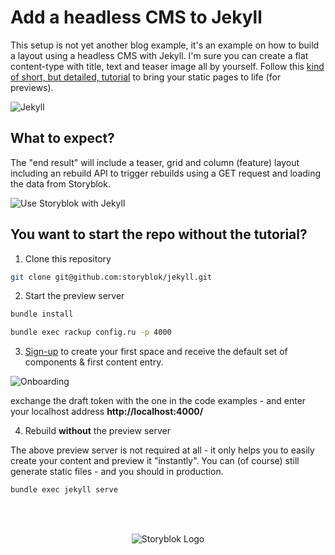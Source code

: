 # Add a headless CMS to Jekyll

This setup is not yet another blog example, it's an example on how to build a layout using a headless CMS with Jekyll. I'm sure you can create a flat content-type with title, text and teaser image all by yourself. Follow this [kind of short, but detailed, tutorial](https://www.storyblok.com/tp/headless-cms-jekyll) to bring your static pages to life (for previews).

![Jekyll](https://img.storyblok.com/wrJXkdfvlNMItQLFNBt0wjWGp14=/764x0/f/39898/1419x322/a7d54ce659/jekyll-logo.png)

## What to expect?

The "end result" will include a teaser, grid and column (feature) layout including an rebuild API to trigger rebuilds using a GET request and loading the data from Storyblok.

![Use Storyblok with Jekyll](http://img.storyblok.com/cwzjFEcSbFdxmd-tLsBQHmQt0a4=/840x0/filters:filters:fill(FFFFFF):filters:format(jpeg)/f/51376/2864x1424/dd9febae49/asset-helloworld-jekyll.png)

## You want to start the repo without the tutorial?

1. Clone this repository

```bash
git clone git@github.com:storyblok/jekyll.git
```

2. Start the preview server

```bash
bundle install

bundle exec rackup config.ru -p 4000
```

3. [Sign-up](https://app.storyblok.com/#!/signup) to create your first space and receive the default set of components & first content entry.

![Onboarding](https://img.storyblok.com/xtWjoBTgRJ7mqkNrYyKrfaaulTs=/840x0/filters:filters:fill(FFFFFF):filters:format(jpeg)/f/51376/2874x1432/34f729ecf4/asset-start-your-server.png)

exchange the draft token with the one in the code examples - and enter your localhost address **http://localhost:4000/**

4. Rebuild **without** the preview server

The above preview server is not required at all - it only helps you to easily create your content and preview it "instantly". You can (of course) still generate static files - and you should in production.

```bash
bundle exec jekyll serve
```

<br>
<br>
<p align="center">
<img src="https://a.storyblok.com/f/39898/1c9c224705/storyblok_black.svg" alt="Storyblok Logo">
</p>